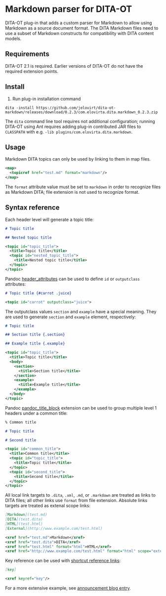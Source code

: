 # Markdown parser for DITA-OT

DITA-OT plug-in that adds a custom parser for Markdown to allow using Markdown as a source document format. The DITA Markdown files need to use a subset of Markdown constructs for compatibility with DITA content models.

## Requirements

DITA-OT 2.1 is required. Earlier versions of DITA-OT do not have the required extension points.

## Install

1.  Run plug-in installation command
    
```
dita -install https://github.com/jelovirt/dita-ot-markdown/releases/download/0.2.3/com.elovirta.dita.markdown_0.2.3.zip
```    

The `dita` command line tool requires not additional configuration; running DITA-OT using Ant requires adding plug-in contributed JAR files to `CLASSPATH` with e.g. `-lib plugins/com.elovirta.dita.markdown`.

## Usage

Markdown DITA topics can only be used by linking to them in map files.

```xml
<map>
  <topicref href="test.md" format="markdown"/>
</map>
```

The `format` attribute value must be set to `markdown` in order to recognize files as Markdown DITA; file extension is not used to recognize format.

## Syntax reference

Each header level will generate a topic title:

```markdown
# Topic title

## Nested topic title
```
```xml
<topic id="topic_title">
  <title>Topic title</title>
  <topic id="nested_topic_title">
    <title>Nested topic title</title>
  </topic>
</topic>
```
Pandoc [header_attributes](http://johnmacfarlane.net/pandoc/demo/example9/pandocs-markdown.html#extension-header_attributes) can be used to define `id` or `outputclass` attributes:
```markdown
# Topic title {#carrot .juice}
```
```xml
<topic id="carrot" outputclass="juice">
```
The outputclass values `section` and `example` have a special meaning. They are used to generate `section` and `example` element, respectively:
```markdown
# Topic title

## Section title {.section}

## Example title {.example}
```
```xml
<topic id="topic_title">
  <title>Topic title</title>
  <body>
    <section>
      <title>Section title</title>
    </section>
    <example>
      <title>Example title</title>
    </example>
  </body>
</topic>
```
Pandoc [pandoc_title_block](http://johnmacfarlane.net/pandoc/demo/example9/pandocs-markdown.html#extension-pandoc_title_block) extension can be used to group multiple level 1 headers under a common title:

```markdown
% Common title

# Topic title

# Second title
```
```xml
<topic id="common_title">
  <title>Common title</title>
  <topic id="topic_title">
    <title>Topic title</title>
  </topic>
  <topic id="second_title">
    <title>Second title</title>
  </topic>
</topic>
```
All local link targets to `.dita`, `.xml`, `.md`, or `.markdown` are treated as links to DITA files; all other links use `format` from file extension. Absolute links targets are treated as extenal scope links:
```markdown
[Markdown](test.md)
[DITA](test.dita)
[HTML](test.html)
[External](http://www.example.com/test.html)
```
```xml
<xref href="test.md">Markdown</xref>
<xref href="test.dita">DITA</xref>
<xref href="test.html" format="html">HTML</xref>
<xref href="http://www.example.com/test.html" format="html" scope="external">External</xref>
```
Key reference can be used with [shortcut reference links](http://spec.commonmark.org/0.17/#shortcut-reference-link):
```markdown
[key]
```
```xml
<xref keyref="key"/>
```

For a more extensive example, see [announcement blog entry](http://jelovirt.github.io/2015/02/06/dita-markdown.html).
